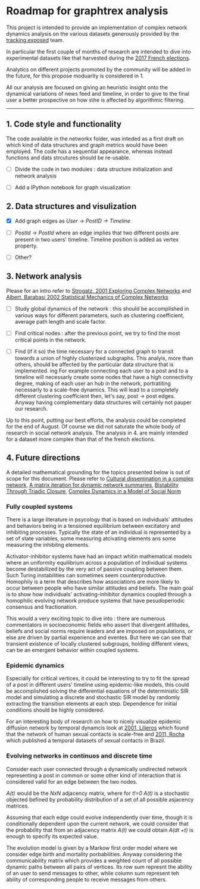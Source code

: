 # Roadmap for graphtrex analysis

This project is intended to provide an implementation of complex network dynamics analysis on the various datasets generously provided by the [tracking.exposed]( https://facebook.tracking.exposed) team.

In particular the first couple of months of research are intended to dive into experimental datasets like that harvested during the [2017 French elections](https://github.com/tracking-exposed/experiments-data).

Analytics on different projects promoted by the community will be added in the future, for this propose moduarity is considered in 1.

All our analysis are focused on giving an heuristic insight onto the dynamical variations of news feed and timeline, in order to give to the final user a better prospective on how s\he is affected by algorithmic filtering.

------

## 1. Code style and functionality

The code available in the networkx folder, was inteded as a first draft on which kind of data structures
and graph metrics would have been employed. The code has a sequential appearance, whereas instead
functions and dats strcutures should be re-usable.

- [ ] Divide the code in two modules : data structure initialization and network analysis

- [ ] Add a IPython notebook for graph visualization

## 2. Data structures and visulization

- [x] Add graph edges as *User -> PostID -> Timeline*

- [ ] *PostId -> PostId* where an edge implies that two different  posts are present in two users' timeline.
   Timeline position is added as vertex property.

- [ ] Other?

## 3. Network analysis

Please for an intro refer to [Strogatz, 2001 Exploring Complex Networks](http://www.math.cornell.edu/m/sites/default/files/imported/People/strogatz/exploring_complex_networks.pdf) and [Albert, Barabasi 2002 Statistical Mechanics of Complex Networks](https://arxiv.org/pdf/cond-mat/0106096.pdf)

- [ ] Study global dynamics of the network : this should be accomplished in various ways for different parameters, such as clustering coefficient, average path length and scale factor.

- [ ] Find critical nodes : after the previous point, we try to find the most critical points in the network.

- [ ] Find (if it so) the time necessary for a connected graph to transit towards a union of highly clusterized subgraphs. This analyis, more than others, should be affected by the particular data structure that is implemented.
ing
For example connecting each user to  a post and to a timeline will necessarly create some nodes that have a high connectivity degree, making of each user an hub in the network, portratiting necessarly to a scale-free dynamics. This will lead to a completely different clustering coefficient then, let's say, post -> post edges. 
Anyway having complementary data structures will certainly not pauper our research.

Up to this point, putting our best efforts, the analysis could be completed for the end of August.
Of course we did not saturate the whole body of research in social network analysis.
The analysis in 4. are mainly intended for a dataset more complex than that of the french elections.


## 4. Future directions

A detailed mathematical grounding for the topics presented below is out of scope for this document.
Please refer to [Cultural dissemination in a complex network](http://www.sciencedirect.com/science/article/pii/S037843710800962X), [A matrix iteration for dynamic network
summaries](http://centaur.reading.ac.uk/28768/1/dynsumresub.pdf), [Bistability Through Triadic Closure](https://core.ac.uk/download/pdf/1442966.pdf), [Complex Dynamics in a Model
of Social Norm](https://www.reading.ac.uk/web/files/maths/Preprint_12_21_Parsons.pdf)

### Fully coupled systems

There is a large literature in psycology that is based on individuals' attitudes and behaviors being in a tensioned equilibrium between excitatory and inhibiting processes.
Typically the state of an individual is represented by a set of state variables, some measuring atcivating elements ans some measuring the inhibitng elements.

Activator-inhibitor systems have had an impact whitin mathematical models where an uniformity equilibrium across a population of individual systems become destabilized by the very act of passive coupling between them. Such Turing instabilities can sometimes seem counterproductive.
Homophily is a term that describes how associations are more likely to occur between people who have similar attitudes and beliefs. The main goal is to show how individuals' activating-inhibitor dynamics coupled through a homophilic evolving network produce systems that have pesudoperiodic consensus and fractionation.

This would a very exciting topic to dive into : there are numerous commentators in socioeconomic fields who assert that divergent attitudes, beliefs and social norms require leaders and are imposed on populations, or else are driven by partial experience and eventes.
But here we can see that transient existence of locally clustered subgroups, holding different views, can be an emergent behavior within coupled systems.

### Epidemic dynamics

Especially for critical vertices, it could be interesting to try to fit the spread of a post in different users' timeline using epidemic-like models, this could be accomplished solving the differential equations of the deterministic SIR model and simulating a discrete and stochastic SIR model by randomly extracting the transition elements at each step. Dependence for initial conditions should be highly considered.

For an interesting body of research on how to nicely visualize epidemic diffusion network by temporal dynamcis look at [2001, Liljeros](www.nature.com/nature/journal/v411/n6840/full/411907a0.html) which found that the network of human sexual contacts is scale-free and [2011, Rocha](http://journals.plos.org/ploscompbiol/article?id=10.1371/journal.pcbi.1001109) which published a temporal datasets of sexual contacts in Brazil.

### Evolving networks in continuos and discrete time

Consider each user connected through a dynamically undirected network representing a post in common or some other kind of interaction that is considered valid for an edge between the two nodes.

*A(t)* would be the *NxN* adjacency matrix, where for *t!=0* *A(t)* is a stochastic objected befined by probability distribution of a set of all possible asjacency matrices.

Assuming that each edge could evolve independently over time, though it is conditionally dependent upon the current network, we could consider that the probability that from an adjacency matrix *A(t)* we could obtain *A(dt +t)* is enough to specify its expected value.

The evolution model is given by a Markow first order model where we consider edge birth and mortality porbabilities. Anyway considering the communicability matrix which provides a weighted count of all possible dynamic paths between all pairs of vertices. Its row sum represnt the ability of an user to send messages to other, while column sum represent teh ability of corresponding people to receive messages from others.

